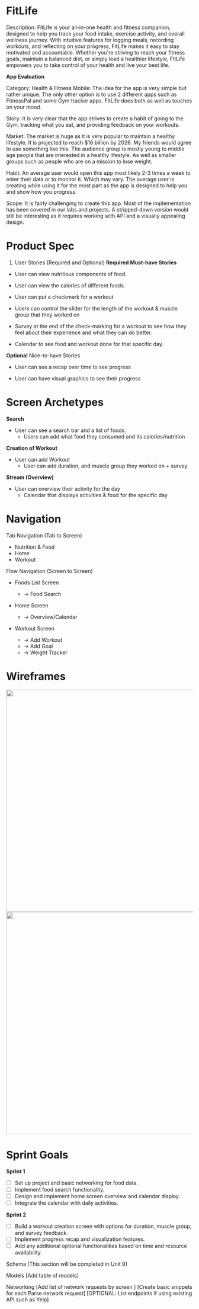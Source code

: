 # FitLife 

Description: FitLife is your all-in-one health and fitness companion, designed to help you track your food intake, exercise activity, and overall wellness journey. With intuitive features for logging meals, recording workouts, and reflecting on your progress, FitLife makes it easy to stay motivated and accountable. Whether you're striving to reach your fitness goals, maintain a balanced diet, or simply lead a healthier lifestyle, FitLife empowers you to take control of your health and live your best life.

**App Evaluation**

Category: Health & Fitness
Mobile: The idea for the app is very simple but rather unique. The only other option is to use 2 different apps such as FitnessPal and some Gym tracker apps. FitLife does both as well as touches on your mood.

Story: It is very clear that the app strives to create a habit of going to the Gym, tracking what you eat, and providing feedback on your workouts.

Market: The market is huge as it is very popular to maintain a healthy lifestyle. It is projected to reach $16 billion by 2026. My friends would agree to use something like this. The audience group is mostly young to middle age people that are interested in a healthy lifestyle. As well as smaller groups such as people who are on a mission to lose weight.

Habit: An average user would open this app most likely 2-3 times a week to enter their data or to monitor it. Which may vary. The average user is creating while using it for the most part as the app is designed to help you and show how you progress.

Scope: It is fairly challenging to create this app. Most of the implementation has been covered in our labs and projects. A stripped-down version would still be interesting as it requires working with API and a visually appealing design.

# Product Spec
1. User Stories (Required and Optional)
**Required Must-have Stories**

*  User can view nutritious components of food.

*  User can view the calories of different foods.

*  User can put a checkmark for a workout
*  Users can control the slider for the length of the workout & muscle group that they worked on

*  Survey at the end of the check-marking for a workout to see how they feel about their experience and what they can do better.

* Calendar to see food and workout done for that specific day.

**Optional** Nice-to-have Stories

* User can see a recap over time to see progress

* User can have visual graphics to see their progress


# Screen Archetypes

**Search**
* User can see a search bar and a list of foods.
    * Users can add what food they consumed and its calories/nutrition

**Creation of Workout**
* User can add Workout
    * User can add duration, and muscle group they worked on + survey  

**Stream (Overview)**
* User can overview their activity for the day
    * Calendar that displays activities & food for the specific day


# Navigation
Tab Navigation (Tab to Screen)

* Nutrition & Food
* Home
* Workout

Flow Navigation (Screen to Screen)

* Foods List Screen
    * -> Food Search

* Home Screen
   * -> Overview/Calendar

* Workout Screen
    * -> Add Workout
    * -> Add Goal
    * -> Weight Tracker
     
# Wireframes

<img src="https://i.imgur.com/9gsoRR1.jpg" width=600>
<img src="https://i.imgur.com/sg1tJ16.jpg" width=600>

# Sprint Goals

**Sprint 1**

- [ ] Set up project and basic networking for food data.
- [ ] Implement food search functionality.
- [ ] Design and implement home screen overview and calendar display.
- [ ] Integrate the calendar with daily activities.

**Sprint 2**

- [ ] Build a workout creation screen with options for duration, muscle group, and survey feedback.
- [ ] Implement progress recap and visualization features.
- [ ] Add any additional optional functionalities based on time and resource availability.

Schema
[This section will be completed in Unit 9]

Models
[Add table of models]

Networking
[Add list of network requests by screen ]
[Create basic snippets for each Parse network request]
[OPTIONAL: List endpoints if using existing API such as Yelp]
